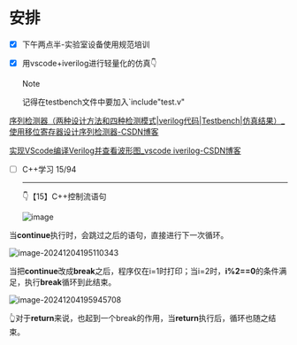 # 安排

- [x] 下午两点半-实验室设备使用规范培训
- [x] 用vscode+iverilog进行轻量化的仿真👇

  > [!NOTE]
  >
  > 记得在testbench文件中要加入`include"test.v"

[序列检测器（两种设计方法和四种检测模式|verilog代码|Testbench|仿真结果）_使用移位寄存器设计序列检测器-CSDN博客](https://blog.csdn.net/Loudrs/article/details/130292586?ops_request_misc=%7B%22request%5Fid%22%3A%222ff6eb44e09debd07f7cb632b73cd090%22%2C%22scm%22%3A%2220140713.130102334..%22%7D&request_id=2ff6eb44e09debd07f7cb632b73cd090&biz_id=0&utm_medium=distribute.pc_search_result.none-task-blog-2~all~sobaiduend~default-2-130292586-null-null.142^v100^pc_search_result_base7&utm_term=verilog和testbench&spm=1018.2226.3001.4187)

[实现VScode编译Verilog并查看波形图_vscode iverilog-CSDN博客](https://blog.csdn.net/2302_77108665/article/details/137685490)

- [ ] C++学习 15/94

  ---

  

  👇【15】C++控制流语句

  ![image](C:\Users\tt\AppData\Roaming\Typora\typora-user-images\image.png)

当**continue**执行时，会跳过之后的语句，直接进行下一次循环。

![image-20241204195110343](C:\Users\tt\AppData\Roaming\Typora\typora-user-images\image-20241204195110343.png)

当把**continue**改成**break**之后，程序仅在i=1时打印；当i=2时，**i%2==0**的条件满足，执行**break**循环到此结束。

![image-20241204195945708](C:\Users\tt\AppData\Roaming\Typora\typora-user-images\image-20241204195945708.png)

👆对于**return**来说，也起到一个break的作用，当**return**执行后，循环也随之结束。 

